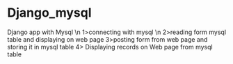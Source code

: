 # Django_mysql
Django app with Mysql \n
1>connecting with mysql \n
2>reading form mysql table and displaying on web page
3>posting form from web page and storing it in mysql table
4> Displaying records on Web page from mysql table
